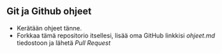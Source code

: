 
## Git ja Github ohjeet  
- Kerätään ohjeet tänne.  
- Forkkaa tämä repositorio itsellesi, lisää oma GitHub linkkisi *ohjeet.md* tiedostoon ja lähetä *Pull Request*

